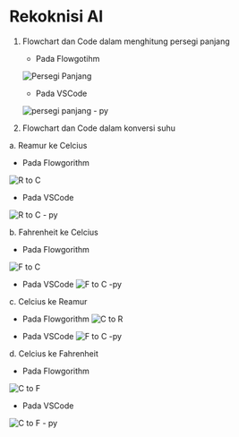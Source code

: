 #  Rekoknisi AI

1. Flowchart dan Code dalam menghitung persegi panjang
    
    
     -  Pada Flowgotihm
     
    ![Persegi Panjang](https://user-images.githubusercontent.com/93021288/139213621-14bb2153-ff3c-4592-90c1-c0172ecc75f1.png)    
    
     - Pada VSCode
     
    ![persegi panjang - py](https://user-images.githubusercontent.com/93021288/139213616-882b8c9c-86ac-48db-a347-e4d8b6f9397b.png)

2. Flowchart dan Code dalam konversi suhu


 a. Reamur ke Celcius


- Pada Flowgorithm

![R to C](https://user-images.githubusercontent.com/93021288/139214550-bef5f17b-bd76-44f9-aa91-209f17083e32.png)
    
- Pada VSCode

![R to C - py](https://user-images.githubusercontent.com/93021288/139214500-9344f8e0-264d-4748-9068-23c47df3d946.png)


b. Fahrenheit ke Celcius


- Pada Flowgorithm

![F to C](https://user-images.githubusercontent.com/93021288/139215040-f25e1f07-85e6-4218-87c2-3e8c6b7a4dfd.png)

- Pada VSCode
![F to C -py](https://user-images.githubusercontent.com/93021288/139215081-3bb04e89-b5c7-41b3-ac12-6de456817b7d.png)

c. Celcius ke Reamur

- Pada Flowgorithm
![C to R](https://user-images.githubusercontent.com/93021288/139215303-3306538d-29c4-4c70-aa33-9daf373e10f6.png)

- Pada VSCode
![F to C -py](https://user-images.githubusercontent.com/93021288/139215355-15cb6620-74fa-4dc1-9a55-7e8f73875750.png)

d. Celcius ke Fahrenheit
 
- Pada Flowgorithm

![C to F](https://user-images.githubusercontent.com/93021288/139215475-1e7b8c2b-30fe-4044-892f-92fbd4d66f0a.png)

- Pada VSCode

![C to F - py](https://user-images.githubusercontent.com/93021288/139215497-b1645005-d5fd-48a3-8df6-ccbb18f49604.png)

